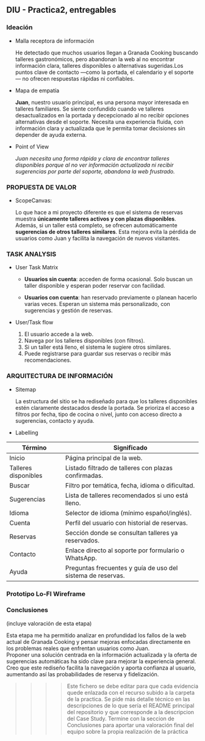 ## DIU - Practica2, entregables

### Ideación 

* Malla receptora de información
  
  He detectado que muchos usuarios llegan a Granada Cooking buscando talleres gastronómicos, pero abandonan la web al no encontrar información clara, talleres disponibles o alternativas sugeridas.Los puntos clave de contacto —como la portada, el calendario y el soporte— no ofrecen respuestas rápidas ni confiables.

* Mapa de empatía
  
  **Juan**, nuestro usuario principal, es una persona mayor interesada en talleres familiares. Se siente confundido cuando ve talleres desactualizados en la portada y decepcionado al no recibir opciones alternativas desde el soporte. Necesita una experiencia fluida, con información clara y actualizada que le permita tomar decisiones sin depender de ayuda externa.
  
* Point of View
  
  *Juan necesita una forma rápida y clara de encontrar talleres disponibles porque al no ver información actualizada ni recibir sugerencias por parte del soporte, abandona la web frustrado.*


### PROPUESTA DE VALOR
* ScopeCanvas:
  
  Lo que hace a mi proyecto diferente es que el sistema de reservas muestra **únicamente talleres activos y con plazas disponibles**. Además, si un taller está completo, se ofrecen automáticamente **sugerencias de otros talleres similares**. Esta mejora evita la pérdida de usuarios como Juan y facilita la navegación de nuevos visitantes.


### TASK ANALYSIS

* User Task Matrix
  
  - **Usuarios sin cuenta**: acceden de forma ocasional. Solo buscan un taller disponible y esperan poder reservar con facilidad.
    
  - **Usuarios con cuenta**: han reservado previamente o planean hacerlo varias veces. Esperan un sistema más personalizado, con sugerencias y gestión de reservas.
* User/Task flow
  
  1. El usuario accede a la web.
  2. Navega por los talleres disponibles (con filtros).
  3. Si un taller está lleno, el sistema le sugiere otros similares.
  4. Puede registrarse para guardar sus reservas o recibir más recomendaciones.

### ARQUITECTURA DE INFORMACIÓN

* Sitemap
  
  La estructura del sitio se ha rediseñado para que los talleres disponibles estén claramente destacados desde la portada. Se prioriza el acceso a filtros por fecha, tipo de cocina o nivel, junto con acceso directo a sugerencias, contacto y ayuda.
  
* Labelling
  

| Término               | Significado                                                                 |
|-----------------------|------------------------------------------------------------------------------|
| Inicio                | Página principal de la web.                                                  |
| Talleres disponibles  | Listado filtrado de talleres con plazas confirmadas.                        |
| Buscar                | Filtro por temática, fecha, idioma o dificultad.                            |
| Sugerencias           | Lista de talleres recomendados si uno está lleno.                           |
| Idioma                | Selector de idioma (mínimo español/inglés).                                 |
| Cuenta                | Perfil del usuario con historial de reservas.                               |
| Reservas              | Sección donde se consultan talleres ya reservados.                          |
| Contacto              | Enlace directo al soporte por formulario o WhatsApp.                        |
| Ayuda                 | Preguntas frecuentes y guía de uso del sistema de reservas. 

### Prototipo Lo-FI Wireframe 


### Conclusiones  

(incluye valoración de esta etapa)

Esta etapa me ha permitido analizar en profundidad los fallos de la web actual de Granada Cooking y pensar mejoras enfocadas directamente en los problemas reales que enfrentan usuarios como Juan.  
Proponer una solución centrada en la información actualizada y la oferta de sugerencias automáticas ha sido clave para mejorar la experiencia general.  
Creo que este rediseño facilita la navegación y aporta confianza al usuario, aumentando así las probabilidades de reserva y fidelización.

>>>> Este fichero se debe editar para que cada evidencia quede enlazada con el recurso subido a la carpeta de la practica. Se pide más detalle técnico en las descripciones de lo que sería el README principal del repositorio y que corresponde a la descripcion del Case Study.
>>>> Termine con la seccion de Conclusiones para aportar una valoración final del equipo sobre la propia realización de la práctica
